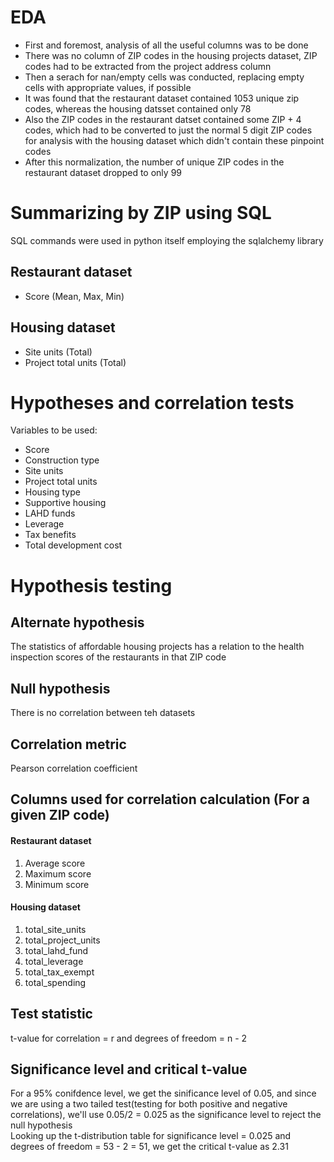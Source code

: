 # EDA
- First and foremost, analysis of all the useful columns was to be done
- There was no column of ZIP codes in the housing projects dataset, ZIP codes had to be extracted from the project address column
- Then a serach for nan/empty cells was conducted, replacing empty cells with appropriate values, if possible
- It was found that the restaurant dataset contained 1053 unique zip codes, whereas the housing datsset contained only 78
- Also the ZIP codes in the restaurant datset contained some ZIP + 4 codes, which had to be converted to just the normal 5 digit ZIP codes for analysis with the housing dataset which didn't contain these pinpoint codes
- After this normalization, the number of unique ZIP codes in the restaurant dataset dropped to only 99
# Summarizing by ZIP using SQL
SQL commands were used in python itself employing the sqlalchemy library
## Restaurant dataset
- Score (Mean, Max, Min) 
## Housing dataset
- Site units (Total) 
- Project total units (Total)

# Hypotheses and correlation tests
Variables to be used:
- Score
- Construction type
- Site units
- Project total units
- Housing type
- Supportive housing
- LAHD funds
- Leverage
- Tax benefits
- Total development cost
  
# Hypothesis testing  
## Alternate hypothesis
The statistics of affordable housing projects has a relation to the health inspection scores of the restaurants in that ZIP code  
## Null hypothesis
There is no correlation between teh datasets
## Correlation metric 
Pearson correlation coefficient
## Columns used for correlation calculation (For a given ZIP code)
#### Restaurant dataset
1. Average score
2. Maximum score
3. Minimum score
#### Housing dataset
1. total_site_units  
2. total_project_units  
3. total_lahd_fund  
4. total_leverage  
5. total_tax_exempt  
6. total_spending  
## Test statistic 
t-value for correlation = r and degrees of freedom = n - 2
## Significance level and critical t-value
For a 95% conifdence level, we get the sinificance level of 0.05, and since we are using a two tailed test(testing for both positive and negative correlations), we'll use 0.05/2 = 0.025 as the significance level to reject the null hypothesis  
Looking up the t-distribution table for significance level = 0.025 and degrees of freedom = 53 - 2 = 51, we get the critical t-value as 2.31 
